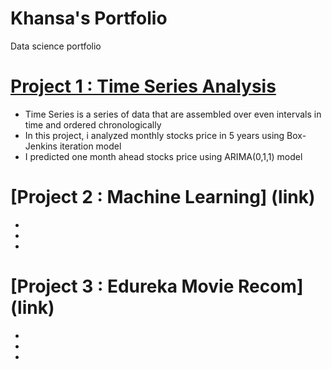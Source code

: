 # Khansa's Portfolio
Data science portfolio

# [Project 1 : Time Series Analysis](link)
- Time Series is a series of data that are assembled over even intervals in time and ordered chronologically
- In this project, i analyzed monthly stocks price in 5 years using Box-Jenkins iteration model
- I predicted one month ahead stocks price using ARIMA(0,1,1) model

# [Project 2 : Machine Learning] (link)
-
-
-

# [Project 3 : Edureka Movie Recom] (link)
-
-
-

